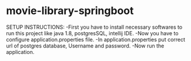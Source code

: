 # movie-library-springboot
SETUP INSTRUCTIONS:
-First you have to install necessary softwares to run this project like java 1.8, postgresSQL, intellij IDE.
-Now you have to configure application.properties file.
-In application.properties put correct url of postgres database, Username and password.
-Now run the application.
